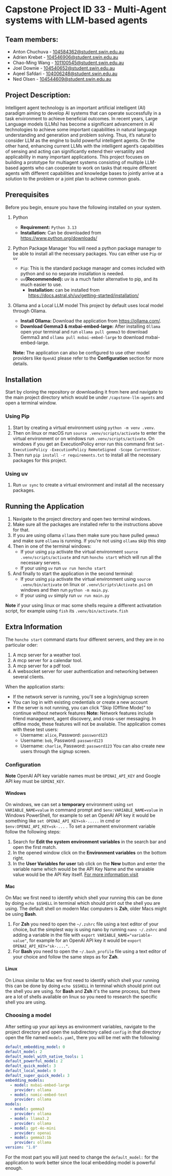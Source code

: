 # Capstone Project ID 33 - Multi-Agent systems with LLM-based agents



## Team members:
- Anton Chuchuva - 104584362@student.swin.edu.au
- Adrien Krebet - 104546906@student.swin.edu.au
- Chao-Ming Wang - 101100545@student.swin.edu.au
- Joel Downie - 104540652@student.swin.edu.au
- Aqeel Safdari - 104006248@student.swin.edu.au
- Ned Olsen - 104544609@student.swin.edu.au

## Project Description:
Intelligent agent technology is an important artificial intelligent (AI) paradigm aiming to develop AI systems that can operate successfully in a task environment to achieve beneficial outcomes. In recent years, Large Language models (LLMs) has become a significant advancement in AI technologies to achieve some important capabilities in natural language understanding and generation and problem solving. Thus, it’s natural to consider LLM as the engine to build powerful intelligent agents. On the other hand, enhancing current LLMs with the intelligent agent’s capabilities of sensing and acting can significantly extend their versatility and applicability in many important applications. This project focuses on building a prototype for multiagent systems consisting of multiple LLM-based agents who can cooperate to work on tasks that require different agents with different capabilities and knowledge bases to jointly arrive at a solution to the problem or a joint plan to achieve common goals.

## Prerequisites
Before you begin, ensure you have the following installed on your system.
1. Python
   * **Requirement:** ```Python 3.13``` 
   * **Installation:** Can be downloaded from https://www.python.org/downloads/

2. Python Package Manager
   You will need a python package manager to be able to install all the necessary packages. You can either use ```Pip``` or ```uv```
      * ```Pip```: This is the standard package manager and comes included with python and so no separate installation is needed. 
      * ```uv```**(Recommended):** uv is a much faster alternative to pip, and its much easier to use.
        * **Installation:** can be installed from https://docs.astral.sh/uv/getting-started/installation/

3. Ollama and a Local LLM model
   This project by default uses local model through Ollama.
   * **Install Ollama:** Download the application from https://ollama.com/.
   * **Download Gemma3 & mxbai-embed-large:** After installing ```Ollama``` open your terminal and run ```ollama pull gemma3``` to download Gemma3 and ```ollama pull mxbai-embed-large``` to download mxbai-embed-large.

    **Note:** The application can also be configured to use other model providers like ```OpenAI``` please refer to the **Configuration** section for more details.

## Installation
Start by cloning the repository or downloading it from here and navigate to the main project directory which would be under ```/capstone-llm-agents``` and open a terminal window.
### Using Pip
1. Start by creating a virtual environment using ```python -m venv .venv```.
2. Then on linux or macOS run ```source .venv/scripts/activate``` to enter the virtual environment or on windows run  ```.venv/scripts/activate```.
   On windows if you get an ExecutionPolicy error run this command first ```Set-ExecutionPolicy -ExecutionPolicy RemoteSigned -Scope CurrentUser```.
3. Then run ```pip install -r requirements.txt``` to install all the necessary packages for this project.
### Using uv
1. Run ```uv sync``` to create a virtual environment and install all the necessary packages. 

## Running the Application
1. Navigate to the project directory and open two terminal windows. 
2. Make sure all the packages are installed refer to the instructions above for that.
3. If you are using ollama ```ollama``` then make sure you have pulled ```gemma3``` and make sure ```ollama``` is running. If you're not using ```ollama``` skip this step
4. Then in one of the terminal windows:
   * If your using ```pip``` activate the virtual environment ```source .venv/scripts/activate``` and run ```honcho start``` which will run all the necessary servers.
   * If your using ```uv``` run ```uv run honcho start```
5. And finally to start the application in the second terminal:
   * If your using ```pip``` activate the virtual environment using ```source .venv/bin/activate``` on linux or ```.venv\Scripts\Activate.ps1``` on windows and then
     run ```python -m main.py```.
   * If your using ```uv``` simply run ```uv run main.py```
   
**Note** if your using linux or mac some shells require a different activatation script, for example using ```fish``` its ```.venv/bin/activate.fish```

## Extra Information 
The ```honcho start``` command starts four different servers, and they are in no particular oder:
1. A mcp server for a weather tool.
2. A mcp server for a calendar tool.
3. A mcp server for a pdf tool.
4. A websocket server for user authentication and networking between several clients.

When the application starts:
- If the network server is running, you'll see a login/signup screen
- You can log in with existing credentials or create a new account
- If the server is not running, you can click "Skip (Offline Mode)" to continue without network features
**Note:** Network features include friend management, agent discovery, and cross-user messaging. In offline mode, these features will not be available.
The application comes with these test users:
     - Username: `alice`, Password: `password123`
     - Username: `bob`, Password: `password123`
     - Username: `charlie`, Password: `password123`
You can also create new users through the signup screen.
       
### Configuration

**Note** OpenAI API key variable names must be ```OPENAI_API_KEY``` and Google API key must be ```GEMINI_KEY```.
#### Windows
On windows, we can set a **temporary** environment using ```set VARIABLE_NAME=value``` in command prompt and ``$env:VARIABLE_NAME=value`` in Windows PowerShell, for example to set an OpenAI API key it would be something like ```set OPENAI_API_KEY=sk-.....``` in cmd or ```$env:OPENAI_API_KEY=sk-...``` .
To set a permanent environment variable follow the following steps:
1. Search for **Edit the system environment variables** in the search bar and open the first match.
2. In the opened window click on the **Environment variables** on the bottom right.
3. In the **User Variables for user** tab click on the **New** button and enter the variable name which would be the API Key Name and the varaiable value would be the API Key itself.
[For more information visit](https://learn.microsoft.com/en-us/powershell/module/microsoft.powershell.core/about/about_environment_variables?view=powershell-7.5)

#### Mac
On Mac we first need to identify which shell your running this can be done by doing ```echo $$SHELL``` in terminal which should print out the shell you are using.
The default shell on modern Mac computers is **Zsh**, older Macs might be using **Bash**.
1. For **Zsh** you need to open the ```~/.zshrc``` file using a text editor of your choice, but the simplest way is using nano by running ```nano ~/.zshrc``` and adding a variable in the file with ```export VARIABLE_NAME="variable-value"```, for example for an OpenAI API key it would be ```export OPENAI_API_KEY="sk-...."```.
2. For **Bash** you need to open the ```~/.bash_profile``` file using a text editor of your choice and follow the same steps as for **Zah**.

#### Linux
On Linux similar to Mac we first need to identify which shell your running this can be done by doing ```echo $$SHELL``` in terminal which should print out the shell you are using.
for **Bash** and **Zsh** it's the same process, but there are a lot of shells available on linux so you need to research the specific shell you are using.

### Choosing a model
After setting up your api keys as environment variables, navigate to the project directory and open the subdirectory called ```config```
in that directory open the file named ```models.yaml```, there you will be met with the following:
```yaml
default_embedding_model: 0
default_model: 2
default_model_with_native_tools: 1
default_powerful_model: 2
default_quick_model: 3
default_local_model: 0
default_super_quick_model: 3
embedding_models:
  - model: mxbai-embed-large
    provider: ollama
  - model: nomic-embed-text
    provider: ollama
models:
  - model: gemma3
    provider: ollama
  - model: llama3.2
    provider: ollama
  - model: gpt-4o-mini
    provider: openai
  - model: gemma3:1b
    provider: ollama
version: "1.0"
```
For the most part you will just need to change the ```default_model:``` for the application to work better since the local embedding model is powerful enough.


